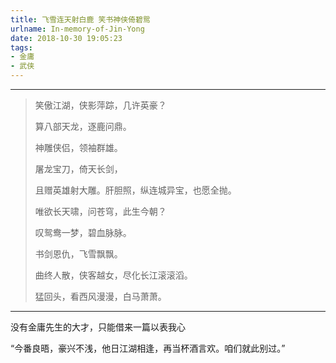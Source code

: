 ```yaml
---
title: 飞雪连天射白鹿 笑书神侠倚碧鸳
urlname: In-memory-of-Jin-Yong
date: 2018-10-30 19:05:23
tags:
- 金庸
- 武侠
---
```


------------------------------------

> 笑傲江湖，侠影萍踪，几许英豪？
> 
> 算八部天龙，逐鹿问鼎。
> 
> 神雕侠侣，领袖群雄。
> 
> 屠龙宝刀，倚天长剑，
> 
> 且赠英雄射大雕。肝胆照，纵连城异宝，也愿全抛。
> 
> 
> 唯欲长天啸，问苍穹，此生今朝？
> 
> 叹鸳鸯一梦，碧血脉脉。
> 
> 书剑恩仇，飞雪飘飘。
> 
> 曲终人散，侠客越女，尽化长江滚滚滔。
> 
> 猛回头，看西风漫漫，白马萧萧。

------------------------------------

没有金庸先生的大才，只能借来一篇以表我心

“今番良晤，豪兴不浅，他日江湖相逢，再当杯酒言欢。咱们就此别过。”